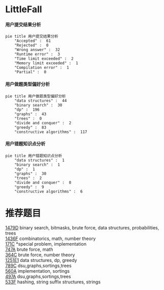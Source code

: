# LittleFall

<!-- tabs:start -->



#### **用户提交结果分析**

```mermaid
pie title 用户提交结果分析
    "Accepted" :  61
    "Rejected" :  0
    "Wrong answer" :  32
    "Runtime error" :  3
    "Time limit exceeded" :  2
    "Memory limit exceeded" :  1
    "Compilation error" :  1
    "Partial" :  0
```

#### **用户做题类型偏好分析**

```mermaid
pie title 用户做题类型偏好分析
    "data structures" :  44
    "binary search" :  30
    "dp" :  196
    "graphs" :  43
    "trees" :  0
    "divide and conquer" :  2
    "greedy" :  83
    "constructive algorithms" :  117
```
#### **用户错题知识点分析**

```mermaid
pie title 用户错题知识点分析
    "data structures" :  1
    "binary search" :  1
    "dp" :  1
    "graphs" :  30
    "trees" :  2
    "divide and conquer" :  0
    "greedy" :  9
    "constructive algorithms" :  6
```



<!-- tabs:end -->
# 推荐题目
[1479D](https://codeforces.com/contest/1479/problem/D)		binary search,
                        bitmasks,
                        brute force,
                        data structures,
                        probabilities,
                        trees		  
[1436F](https://codeforces.com/contest/1436/problem/F)		combinatorics,
                        math,
                        number theory		  
[171C](https://codeforces.com/contest/171/problem/C)		*special problem,
                        implementation		  
[747A](https://codeforces.com/contest/747/problem/A)		brute force,
                        math		  
[364C](https://codeforces.com/contest/364/problem/C)		brute force,
                        number theory		  
[1251E1](https://codeforces.com/contest/1251E/problem/1)		data structures,
                        dp,
                        greedy		  
[789C](https://codeforces.com/contest/789/problem/C)		dsu,graphs,sortings,trees		  
[560A](https://codeforces.com/contest/560/problem/A)		implementation,
                        sortings		  
[497A](https://codeforces.com/contest/497/problem/A)		dsu,graphs,sortings,trees		  
[533F](https://codeforces.com/contest/533/problem/F)		hashing,
                        string suffix structures,
                        strings		  
